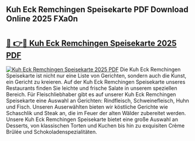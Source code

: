 ## Kuh Eck Remchingen Speisekarte PDF Download Online 2025 FXa0n

# <h2><a href="http://gcbctqc.nevu.top/?p=Kuh+Eck+Remchingen+Speisekarte">🔗 👉🔴 Kuh Eck Remchingen Speisekarte 2025 PDF</a></h2>

[![Kuh Eck Remchingen Speisekarte 2025 PDF](https://i.imgur.com/dBaPXMq.png)](http://gcbctqc.nevu.top/?p=Kuh+Eck+Remchingen+Speisekarte)
Die Kuh Eck Remchingen Speisekarte ist nicht nur eine Liste von Gerichten, sondern auch die Kunst, ein Gericht zu kreieren. Auf der Kuh Eck Remchingen Speisekarte unseres Restaurants finden Sie leichte und frische Salate in unserem speziellen Bereich. Für Fleischliebhaber gibt es auf unserer Kuh Eck Remchingen Speisekarte eine Auswahl an Gerichten: Rindfleisch, Schweinefleisch, Huhn und Fisch. Unseren Auserwählten bieten wir köstliche Gerichte wie Schaschlik und Steak an, die im Feuer der alten Wälder zubereitet werden. Unsere Kuh Eck Remchingen Speisekarte bietet eine große Auswahl an Desserts, von klassischen Torten und Kuchen bis hin zu exquisiten Crème Brûlée und Schokoladenspezialitäten.
